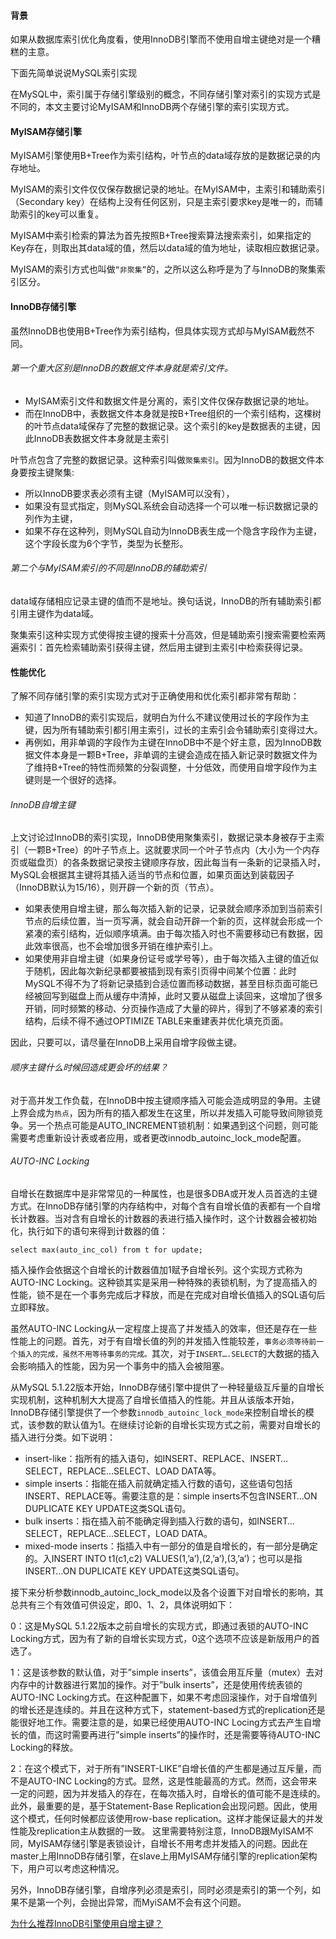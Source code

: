 
#### 背景


如果从数据库索引优化角度看，使用InnoDB引擎而不使用自增主键绝对是一个糟糕的主意。

下面先简单说说MySQL索引实现

在MySQL中，索引属于存储引擎级别的概念，不同存储引擎对索引的实现方式是不同的，本文主要讨论MyISAM和InnoDB两个存储引擎的索引实现方式。


####  MyISAM存储引擎

MyISAM引擎使用B+Tree作为索引结构，叶节点的data域存放的是数据记录的内存地址。

MyISAM的索引文件仅仅保存数据记录的地址。在MyISAM中，主索引和辅助索引（Secondary key）在结构上没有任何区别，只是主索引要求key是唯一的，而辅助索引的key可以重复。

MyISAM中索引检索的算法为首先按照B+Tree搜索算法搜索索引，如果指定的Key存在，则取出其data域的值，然后以data域的值为地址，读取相应数据记录。

MyISAM的索引方式也叫做`“非聚集”`的，之所以这么称呼是为了与InnoDB的聚集索引区分。

####  InnoDB存储引擎

虽然InnoDB也使用B+Tree作为索引结构，但具体实现方式却与MyISAM截然不同。

###### 第一个重大区别是InnoDB的数据文件本身就是索引文件。

- MyISAM索引文件和数据文件是分离的，索引文件仅保存数据记录的地址。
- 而在InnoDB中，表数据文件本身就是按B+Tree组织的一个索引结构，这棵树的叶节点data域保存了完整的数据记录。这个索引的key是数据表的主键，因此InnoDB表数据文件本身就是主索引



叶节点包含了完整的数据记录。这种索引叫做`聚集索引`。因为InnoDB的数据文件本身要按主键聚集:

- 所以InnoDB要求表必须有主键（MyISAM可以没有），
- 如果没有显式指定，则MySQL系统会自动选择一个可以唯一标识数据记录的列作为主键，
- 如果不存在这种列，则MySQL自动为InnoDB表生成一个隐含字段作为主键，这个字段长度为6个字节，类型为长整形。

###### 第二个与MyISAM索引的不同是InnoDB的辅助索引

data域存储相应记录主键的值而不是地址。换句话说，InnoDB的所有辅助索引都引用主键作为data域。

聚集索引这种实现方式使得按主键的搜索十分高效，但是辅助索引搜索需要检索两遍索引：首先检索辅助索引获得主键，然后用主键到主索引中检索获得记录。


#### 性能优化

了解不同存储引擎的索引实现方式对于正确使用和优化索引都非常有帮助：

- 知道了InnoDB的索引实现后，就明白为什么不建议使用过长的字段作为主键，因为所有辅助索引都引用主索引，过长的主索引会令辅助索引变得过大。
- 再例如，用非单调的字段作为主键在InnoDB中不是个好主意，因为InnoDB数据文件本身是一颗B+Tree，非单调的主键会造成在插入新记录时数据文件为了维持B+Tree的特性而频繁的分裂调整，十分低效，而使用自增字段作为主键则是一个很好的选择。

###### InnoDB自增主键

上文讨论过InnoDB的索引实现，InnoDB使用聚集索引，数据记录本身被存于主索引（一颗B+Tree）的叶子节点上。这就要求同一个叶子节点内（大小为一个内存页或磁盘页）的各条数据记录按主键顺序存放，因此每当有一条新的记录插入时，MySQL会根据其主键将其插入适当的节点和位置，如果页面达到装载因子（InnoDB默认为15/16），则开辟一个新的页（节点）。

- 如果表使用自增主键，那么每次插入新的记录，记录就会顺序添加到当前索引节点的后续位置，当一页写满，就会自动开辟一个新的页，这样就会形成一个紧凑的索引结构，近似顺序填满。由于每次插入时也不需要移动已有数据，因此效率很高，也不会增加很多开销在维护索引上。
- 如果使用非自增主键（如果身份证号或学号等），由于每次插入主键的值近似于随机，因此每次新纪录都要被插到现有索引页得中间某个位置：此时MySQL不得不为了将新记录插到合适位置而移动数据，甚至目标页面可能已经被回写到磁盘上而从缓存中清掉，此时又要从磁盘上读回来，这增加了很多开销，同时频繁的移动、分页操作造成了大量的碎片，得到了不够紧凑的索引结构，后续不得不通过OPTIMIZE TABLE来重建表并优化填充页面。

因此，只要可以，请尽量在InnoDB上采用自增字段做主键。


###### 顺序主键什么时候回造成更会坏的结果？

对于高并发工作负载，在InnoDB中按主键顺序插入可能会造成明显的争用。主键上界会成为`热点`，因为所有的插入都发生在这里，所以并发插入可能导致间隙锁竞争。另一个热点可能是AUTO_INCREMENT锁机制：如果遇到这个问题，则可能需要考虑重新设计表或者应用，或者更改innodb_autoinc_lock_mode配置。

###### AUTO-INC Locking 

自增长在数据库中是非常常见的一种属性，也是很多DBA或开发人员首选的主键方式。在InnoDB存储引擎的内存结构中，对每个含有自增长值的表都有一个自增长计数器。当对含有自增长的计数器的表进行插入操作时，这个计数器会被初始化，执行如下的语句来得到计数器的值：
```
select max(auto_inc_col) from t for update;
```

插入操作会依据这个自增长的计数器值加1赋予自增长列。这个实现方式称为AUTO-INC Locking。这种锁其实是采用一种特殊的表锁机制，为了提高插入的性能，锁不是在一个事务完成后才释放，而是在完成对自增长值插入的SQL语句后立即释放。

虽然AUTO-INC Locking从一定程度上提高了并发插入的效率，但还是存在一些性能上的问题。首先，对于有自增长值的列的并发插入性能较差，`事务必须等待前一个插入的完成，虽然不用等待事务的完成。`其次，对于`INSERT….SELECT`的大数据的插入会影响插入的性能，因为另一个事务中的插入会被阻塞。

从MySQL 5.1.22版本开始，InnoDB存储引擎中提供了一种轻量级互斥量的自增长实现机制，这种机制大大提高了自增长值插入的性能。并且从该版本开始，InnoDB存储引擎提供了一个参数`innodb_autoinc_lock_mode`来控制自增长的模式，该参数的默认值为1。在继续讨论新的自增长实现方式之前，需要对自增长的插入进行分类。如下说明：

- insert-like：指所有的插入语句，如INSERT、REPLACE、INSERT…SELECT，REPLACE…SELECT、LOAD DATA等。
- simple inserts：指能在插入前就确定插入行数的语句，这些语句包括INSERT、REPLACE等。需要注意的是：simple inserts不包含INSERT…ON DUPLICATE KEY UPDATE这类SQL语句。
- bulk inserts：指在插入前不能确定得到插入行数的语句，如INSERT…SELECT，REPLACE…SELECT，LOAD DATA。
- mixed-mode inserts：指插入中有一部分的值是自增长的，有一部分是确定的。入INSERT INTO t1(c1,c2) VALUES(1,’a’),(2,’a’),(3,’a’)；也可以是指INSERT…ON DUPLICATE KEY UPDATE这类SQL语句。

接下来分析参数innodb_autoinc_lock_mode以及各个设置下对自增长的影响，其总共有三个有效值可供设定，即0、1、2，具体说明如下：

0：这是MySQL 5.1.22版本之前自增长的实现方式，即通过表锁的AUTO-INC Locking方式，因为有了新的自增长实现方式，0这个选项不应该是新版用户的首选了。

1：这是该参数的默认值，对于”simple inserts”，该值会用互斥量（mutex）去对内存中的计数器进行累加的操作。对于”bulk inserts”，还是使用传统表锁的AUTO-INC Locking方式。在这种配置下，如果不考虑回滚操作，对于自增值列的增长还是连续的。并且在这种方式下，statement-based方式的replication还是能很好地工作。需要注意的是，如果已经使用AUTO-INC Locing方式去产生自增长的值，而这时需要再进行”simple inserts”的操作时，还是需要等待AUTO-INC Locking的释放。

2：在这个模式下，对于所有”INSERT-LIKE”自增长值的产生都是通过互斥量，而不是AUTO-INC Locking的方式。显然，这是性能最高的方式。然而，这会带来一定的问题，因为并发插入的存在，在每次插入时，自增长的值可能不是连续的。此外，最重要的是，基于Statement-Base Replication会出现问题。因此，使用这个模式，任何时候都应该使用row-base replication。这样才能保证最大的并发性能及replication主从数据的一致。
这里需要特别注意，InnoDB跟MyISAM不同，MyISAM存储引擎是表锁设计，自增长不用考虑并发插入的问题。因此在master上用InnoDB存储引擎，在slave上用MyISAM存储引擎的replication架构下，用户可以考虑这种情况。

另外，InnoDB存储引擎，自增序列必须是索引，同时必须是索引的第一个列，如果不是第一个列，会抛出异常，而MyiSAM不会有这个问题。

[为什么推荐InnoDB引擎使用自增主键？](http://www.ywnds.com/?p=8735)